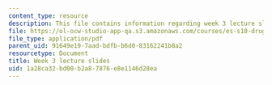 ```yaml
---
content_type: resource
description: This file contains information regarding week 3 lecture slides.
file: https://ol-ocw-studio-app-qa.s3.amazonaws.com/courses/es-s10-drugs-and-the-brain-spring-2013/1a28ca32bd00b2a87876e8e1146d28ea_MITES_S10S13_Week3.pdf
file_type: application/pdf
parent_uid: 91649e19-7aad-bdfb-b6d0-83162241b8a2
resourcetype: Document
title: Week 3 lecture slides
uid: 1a28ca32-bd00-b2a8-7876-e8e1146d28ea
---
```

